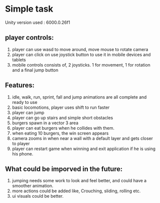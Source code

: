 # Simple task
Unity version used : 6000.0.26f1

## player controls:
1) player can use wasd to move around, move mouse to rotate camera
2) player can click on use joystick button to use it in mobile devices and tablets
3) mobile controls consists of, 2 joysticks. 1 for movement, 1 for rotation and a final jump button

## Features:
1) idle, walk, run, sprint, fall and jump animations are all complete and ready to use
2) basic locomotions, player uses shift to run faster
3) player can jump
4) player can go up stairs and simple short obstacles
5) burgers spawn in a vector 3 area
6) player can eat burgers when he collides with them.
7) when eating 10 burgers, the win screen appears
8) camera zooms in when near a wall with a default layer and gets closer to player
9) player can restart game when winning and exit application if he is using his phone.

## What could be imporved in the future:
1) jumping needs some work to look and feel better, and could have a smoother animation.
2) more actions could be added like, Crouching, sliding, rolling etc.
3) ui visuals could be better.


